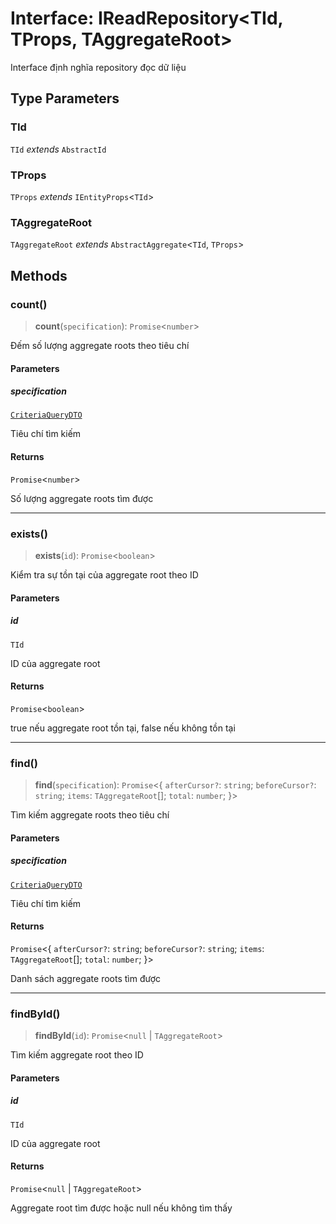# Interface: IReadRepository\<TId, TProps, TAggregateRoot\>

Interface định nghĩa repository đọc dữ liệu

## Type Parameters

### TId

`TId` _extends_ `AbstractId`

### TProps

`TProps` _extends_ `IEntityProps`\<`TId`\>

### TAggregateRoot

`TAggregateRoot` _extends_ `AbstractAggregate`\<`TId`, `TProps`\>

## Methods

<a id="count"></a>

### count()

> **count**(`specification`): `Promise`\<`number`\>

Đếm số lượng aggregate roots theo tiêu chí

#### Parameters

##### specification

[`CriteriaQueryDTO`](/libraries/common-application/Class.CriteriaQueryDTO.md)

Tiêu chí tìm kiếm

#### Returns

`Promise`\<`number`\>

Số lượng aggregate roots tìm được

---

<a id="exists"></a>

### exists()

> **exists**(`id`): `Promise`\<`boolean`\>

Kiểm tra sự tồn tại của aggregate root theo ID

#### Parameters

##### id

`TId`

ID của aggregate root

#### Returns

`Promise`\<`boolean`\>

true nếu aggregate root tồn tại, false nếu không tồn tại

---

<a id="find"></a>

### find()

> **find**(`specification`): `Promise`\<\{ `afterCursor?`: `string`; `beforeCursor?`: `string`; `items`: `TAggregateRoot`[]; `total`: `number`; \}\>

Tìm kiếm aggregate roots theo tiêu chí

#### Parameters

##### specification

[`CriteriaQueryDTO`](/libraries/common-application/Class.CriteriaQueryDTO.md)

Tiêu chí tìm kiếm

#### Returns

`Promise`\<\{ `afterCursor?`: `string`; `beforeCursor?`: `string`; `items`: `TAggregateRoot`[]; `total`: `number`; \}\>

Danh sách aggregate roots tìm được

---

<a id="findbyid"></a>

### findById()

> **findById**(`id`): `Promise`\<`null` \| `TAggregateRoot`\>

Tìm kiếm aggregate root theo ID

#### Parameters

##### id

`TId`

ID của aggregate root

#### Returns

`Promise`\<`null` \| `TAggregateRoot`\>

Aggregate root tìm được hoặc null nếu không tìm thấy
